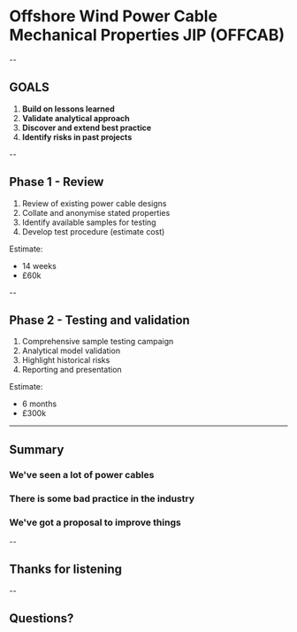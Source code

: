 # Offshore Wind Power Cable Mechanical Properties JIP (OFFCAB)
--
## GOALS

1. **Build on lessons learned**
2. **Validate analytical approach**
3. **Discover and extend best practice**
4. **Identify risks in past projects**

--
## Phase 1 - Review

1. Review of existing power cable designs
2. Collate and anonymise stated properties
3. Identify available samples for testing
4. Develop test procedure (estimate cost)

Estimate:

- 14 weeks
- £60k

--
## Phase 2 - Testing and validation

1. Comprehensive sample testing campaign 
2. Analytical model validation
3. Highlight historical risks
4. Reporting and presentation

Estimate:

- 6 months
- £300k

----
<!-- .slide: data-background="media/img/waves.png" -->
## Summary
### We've seen a lot of power cables
### There is some bad practice in the industry
### We've got a proposal to improve things

--
<!-- .slide: data-background="media/img/asleep.png" -->
## Thanks for listening

--
## Questions?

